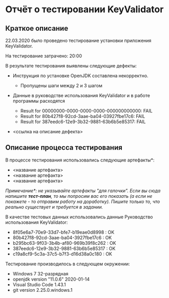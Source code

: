 # Отчёт о тестировании KeyValidator

## Краткое описание

22.03.2020 было проведено тестирование установки приложения KeyValidator.

На тестирование затрачено: 20:00

В результате тестирования выявлены следующие дефекты:
* Инструкция по установке OpenJDK составлена некорректно.
    * Пропущены шаги между 2 и 3 шагом
* Данные в руководстве использования KeyValidator и в работе программы расходятся
    * Result for 00000000-0000-0000-0000-000000000000: FAIL
    * Result for 80b427f8-92cd-3aae-ba04-03927fbe17c6: FAIL
    * Result for 387eedc6-12e9-3b32-9881-63b6b5e85317: FAIL


* <ссылка на описание дефекта>

## Описание процесса тестирования

В процессе тестирования использовались следующие артефакты*:
* <название артефакта>
* <название артефакта>
* <название артефакта>

*Примечание\*: не указывайте артефакты "для галочки". Если вы сюда напишите **тест-план**, то мы попросим вас его показать (а если не покажете - то отправим работу на доработку). Пишите только то, что реально существует и требуется в задании.*

В качестве тестовых данных использовались данные Руководство использования KeyValidator:
* 8f05e6a7-70e9-33d7-bfe7-b19eae0d8998 : OK
* 80b427f8-92cd-3aae-ba04-3927fbe17c6  : OK
* b295bc63-9f03-3b4b-af80-969b39f8c262 : OK
* 387eedc6-12e9-3b32-9881-63b6b5e85317 : OK
* c19a8cf9-5c3a-37c5-b7f3-d16d38a0c180 : OK

Тестирование производилось в следующем окружении:
* Windows 7 32-разрядная
* openjdk version "11.0.6" 2020-01-14
* Visual Studio Code 1.43.1
* git version 2.25.0.windows.1
